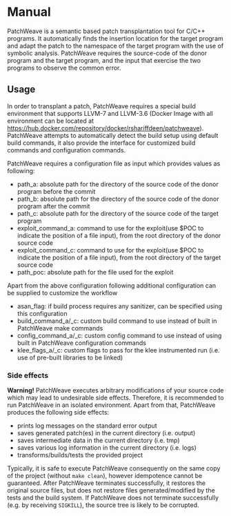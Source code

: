 # Manual #
PatchWeave is a semantic based patch transplantation tool for C/C++ programs. It automatically finds the insertion location for the target program and adapt the patch to the namespace of the target program with the use of symbolic analysis. 
PatchWeave requires the source-code of the donor program and the target program, and the input that exercise the two programs to observe the common error. 

 ## Usage ##

In order to transplant a patch, PatchWeave requires a special build environment that supports LLVM-7 and LLVM-3.6 (Docker Image with all environment can be located at https://hub.docker.com/repository/docker/rshariffdeen/patchweave).
PatchWeave attempts to automatically detect the build setup using default build commands, it also provide the interface for customized build commands and configuration commands. 

PatchWeave requires a configuration file as input which provides values as following:

- path_a: absolute path for the directory of the source code of the donor program before the commit
- path_b: absolute path for the directory of the source code of the donor program after the commit
- path_c: absolute path for the directory of the source code of the target program
- exploit_command_a: command to use for the exploit(use $POC to indicate the position of a file input), from the root directory of the donor source code
- exploit_command_c: command to use for the exploit(use $POC to indicate the position of a file input), from the root directory of the target source code
- path_poc: absolute path for the file used for the exploit

Apart from the above configuration following additional configuration can be supplied to customize the workflow

- asan_flag: if build process requires any sanitizer, can be specified using this configuration
- build_command_a/_c: custom build command to use instead of built in PatchWeave make commands
- config_command_a/_c: custom config command to use instead of using built in PatchWeave configuration commands
- klee_flags_a/_c: custom flags to pass for the klee instrumented run (i.e. use of pre-built libraries to be linked)


### Side effects ###

**Warning!** PatchWeave executes arbitrary modifications of your source code which may lead to undesirable side effects. Therefore, it is recommended to run PatchWeave in an isolated environment.
Apart from that, PatchWeave produces the following side effects:

- prints log messages on the standard error output
- saves generated patch(es) in the current directory (i.e. output)
- saves intermediate data in the current directory (i.e. tmp)
- saves various log information in the current directory (i.e. logs)
- transforms/builds/tests the provided project

Typically, it is safe to execute PatchWeave consequently on the same copy of the project (without `make clean`), however idempotence cannot be guaranteed.
After PatchWeave terminates successfully, it restores the original source files, but does not restore files generated/modified by the tests and the build system.
If PatchWeave does not terminate successfully (e.g. by receiving `SIGKILL`), the source tree is likely to be corrupted.